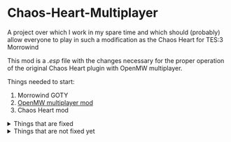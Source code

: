# Chaos-Heart-Multiplayer
A project over which I work in my spare time and which should (probably) allow everyone to play in such a modification as the Chaos Heart  for TES:3 Morrowind

This mod is a *.esp* file with the changes necessary for the proper operation of the original Chaos Heart plugin with OpenMW multiplayer.

Things needed to start:
1. Morrowind GOTY
2. [OpenMW multiplayer mod](https://tes3mp.com/)
3. Chaos Heart mod

<details>
  <summary>Things that are fixed</summary>
  
  1. Fixed the behavior of all bandits
  2. All necromancy books are now works properly 

</details>

<details>
  <summary>Things that are not fixed yet</summary>
  
  1. **_CH_Startup** script is currently not working properly, **disable** command doesn't work on OpenMW, As a result, we have many NPC's that should not be initialized in the world at the start of the game.
  2. Spells summoning multiple creatures of the same type only create one creature ([OpenMW bug](https://gitlab.com/OpenMW/openmw/issues/5044)) 

</details>
